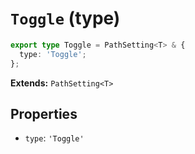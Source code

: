 # `Toggle` (type)

```ts
export type Toggle = PathSetting<T> & {
  type: 'Toggle';
};
```

**Extends:** `PathSetting<T>`

## Properties
- `type`: `'Toggle'`